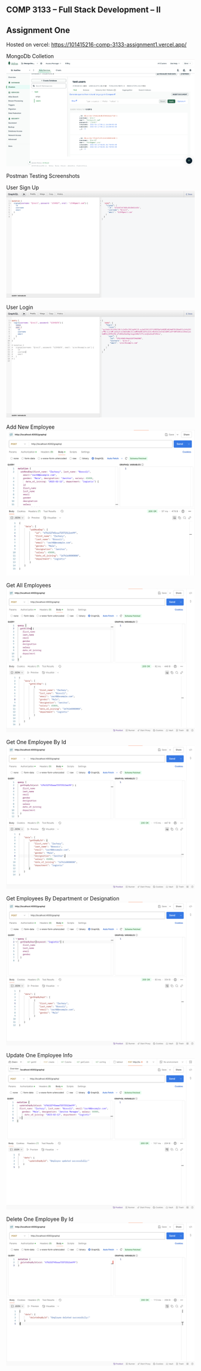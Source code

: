 ## COMP 3133 – Full Stack Development – II
## Assignment One
Hosted on vercel: https://101415216-comp-3133-assignment1.vercel.app/


MongoDb Colletion
![ALT TEXT](./img/mongodbColletion.png)

Postman Testing Screenshots

User Sign Up
![ALT TEXT](./img/signup.png)

User Login
![ALT TEXT](./img/login.png)

Add New Employee
![ALT TEXT](./img/addNewEmp.png)

Get All Employees
![ALT TEXT](./img/getAllEmp.png)

Get One Employee By Id
![ALT TEXT](./img/getEmpById.png)

Get Employees By Department or Designation
![ALT TEXT](./img/getEmpByDept.png)

Update One Employee Info 
![ALT TEXT](./img/updateEmpById.png)

Delete One Employee By Id
![ALT TEXT](./img/deleteEmpById.png)
